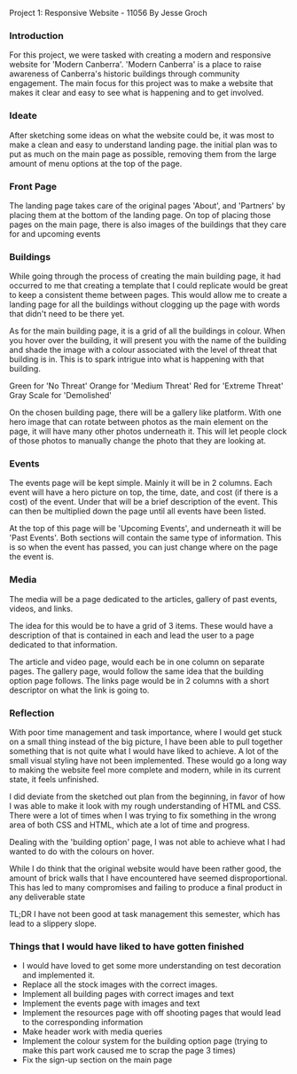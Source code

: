 Project 1: Responsive Website - 11056
By Jesse Groch


### Introduction
For this project, we were tasked with creating a modern and responsive website for 'Modern Canberra'. 
'Modern Canberra' is a place to raise awareness of Canberra's historic buildings through community engagement. The main focus for this project was to make a website that makes it clear and easy to see what is happening and to get involved.


### Ideate
After sketching some ideas on what the website could be, it was most to make a clean and easy to understand landing page. 
the initial plan was to put as much on the main page as possible, removing them from the large amount of menu options at the top of the page.


### Front Page
The landing page takes care of the original pages 'About', and 'Partners' by placing them at the bottom of the landing page. On top of placing those pages on the main page, there is also images of the buildings that they care for and upcoming events


### Buildings
While going through the process of creating the main building page, it had occurred to me that creating a template that I could replicate would be great to keep a consistent theme between pages. This would allow me to create a landing page for all the buildings without clogging up the page with words that didn't need to be there yet.

As for the main building page, it is a grid of all the buildings in colour. When you hover over the building, it will present you with the name of the building and shade the image with a colour associated with the level of threat that building is in. This is to spark intrigue into what is happening with that building.

Green for 'No Threat'
Orange for 'Medium Threat'
Red for 'Extreme Threat'
Gray Scale for 'Demolished'

On the chosen building page, there will be a gallery like platform. With one hero image that can rotate between photos as the main element on the page, it will have many other photos underneath it. This will let people clock of those photos to manually change the photo that they are looking at.


### Events
The events page will be kept simple. Mainly it will be in 2 columns. Each event will have a hero picture on top, the time, date, and cost (if there is a cost) of the event. Under that will be a brief description of the event.
This can then be multiplied down the page until all events have been listed.

At the top of this page will be 'Upcoming Events', and underneath it will be 'Past Events'. Both sections will contain the same type of information. This is so when the event has passed, you can just change where on the page the event is.


### Media
The media will be a page dedicated to the articles, gallery of past events, videos, and links.

The idea for this would be to have a grid of 3 items. These would have a description of that is contained in each and lead the user to a page dedicated to that information. 

The article and video page, would each be in one column on separate pages.
The gallery page, would follow the same idea that the building option page follows.
The links page would be in 2 columns with a short descriptor on what the link is going to.


### Reflection
With poor time management and task importance, where I would get stuck on a small thing instead of the big picture, I have been able to pull together something that is not quite what I would have liked to achieve. A lot of the small visual styling have not been implemented. These would go a long way to making the website feel more complete and modern, while in its current state, it feels unfinished.

I did deviate from the sketched out plan from the beginning, in favor of how I was able to make it look with my rough understanding of HTML and CSS. There were a lot of times when I was trying to fix something in the wrong area of both CSS and HTML, which ate a lot of time and progress.

Dealing with the 'building option' page, I was not able to achieve what I had wanted to do with the colours on hover. 

While I do think that the original website would have been rather good, the amount of brick walls that I have encountered have seemed disproportional. This has led to many compromises and failing to produce a final product in any deliverable state

TL;DR
I have not been good at task management this semester, which has lead to a slippery slope.

### Things that I would have liked to have gotten finished
- I would have loved to get some more understanding on test decoration and implemented it.
- Replace all the stock images with the correct images.
- Implement all building pages with correct images and text
- Implement the events page with images and text
- Implement the resources page with off shooting pages that would lead to the corresponding information
- Make header work with media queries
- Implement the colour system for the building option page (trying to make this part work caused me to scrap the page 3 times)
- Fix the sign-up section on the main page

